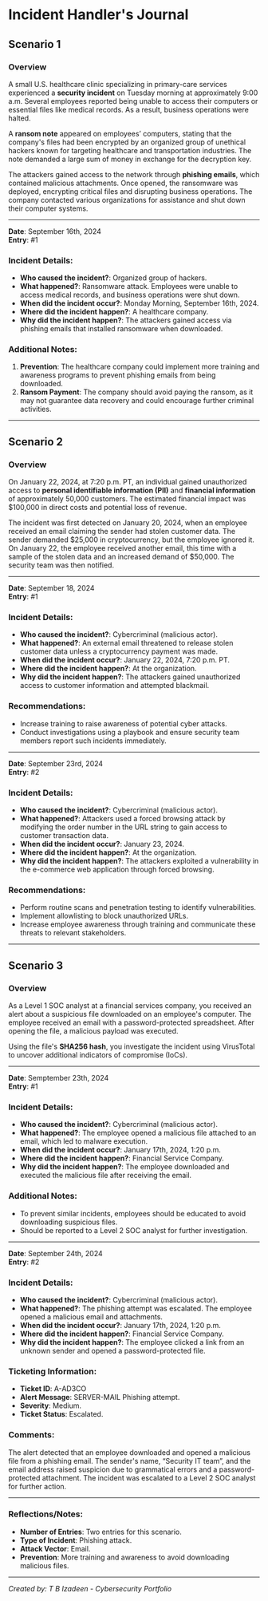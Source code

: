 # Incident Handler's Journal

## Scenario 1

### Overview
A small U.S. healthcare clinic specializing in primary-care services experienced a **security incident** on Tuesday morning at approximately 9:00 a.m. Several employees reported being unable to access their computers or essential files like medical records. As a result, business operations were halted.

A **ransom note** appeared on employees’ computers, stating that the company's files had been encrypted by an organized group of unethical hackers known for targeting healthcare and transportation industries. The note demanded a large sum of money in exchange for the decryption key.

The attackers gained access to the network through **phishing emails**, which contained malicious attachments. Once opened, the ransomware was deployed, encrypting critical files and disrupting business operations. The company contacted various organizations for assistance and shut down their computer systems.

---

**Date**: September 16th, 2024  
**Entry**: #1

### Incident Details:
- **Who caused the incident?**: Organized group of hackers.
- **What happened?**: Ransomware attack. Employees were unable to access medical records, and business operations were shut down.
- **When did the incident occur?**: Monday Morning, September 16th, 2024.
- **Where did the incident happen?**: A healthcare company.
- **Why did the incident happen?**: The attackers gained access via phishing emails that installed ransomware when downloaded.

### Additional Notes:
1. **Prevention**: The healthcare company could implement more training and awareness programs to prevent phishing emails from being downloaded.
2. **Ransom Payment**: The company should avoid paying the ransom, as it may not guarantee data recovery and could encourage further criminal activities.

---

## Scenario 2

### Overview
On January 22, 2024, at 7:20 p.m. PT, an individual gained unauthorized access to **personal identifiable information (PII)** and **financial information** of approximately 50,000 customers. The estimated financial impact was $100,000 in direct costs and potential loss of revenue.

The incident was first detected on January 20, 2024, when an employee received an email claiming the sender had stolen customer data. The sender demanded $25,000 in cryptocurrency, but the employee ignored it. On January 22, the employee received another email, this time with a sample of the stolen data and an increased demand of $50,000. The security team was then notified.

---

**Date**: September 18, 2024  
**Entry**: #1

### Incident Details:
- **Who caused the incident?**: Cybercriminal (malicious actor).
- **What happened?**: An external email threatened to release stolen customer data unless a cryptocurrency payment was made.
- **When did the incident occur?**: January 22, 2024, 7:20 p.m. PT.
- **Where did the incident happen?**: At the organization.
- **Why did the incident happen?**: The attackers gained unauthorized access to customer information and attempted blackmail.

### Recommendations:
- Increase training to raise awareness of potential cyber attacks.
- Conduct investigations using a playbook and ensure security team members report such incidents immediately.

---

**Date**: September 23rd, 2024  
**Entry**: #2

### Incident Details:
- **Who caused the incident?**: Cybercriminal (malicious actor).
- **What happened?**: Attackers used a forced browsing attack by modifying the order number in the URL string to gain access to customer transaction data.
- **When did the incident occur?**: January 23, 2024.
- **Where did the incident happen?**: At the organization.
- **Why did the incident happen?**: The attackers exploited a vulnerability in the e-commerce web application through forced browsing.

### Recommendations:
- Perform routine scans and penetration testing to identify vulnerabilities.
- Implement allowlisting to block unauthorized URLs.
- Increase employee awareness through training and communicate these threats to relevant stakeholders.

---

## Scenario 3

### Overview
As a Level 1 SOC analyst at a financial services company, you received an alert about a suspicious file downloaded on an employee's computer. The employee received an email with a password-protected spreadsheet. After opening the file, a malicious payload was executed.

Using the file's **SHA256 hash**, you investigate the incident using VirusTotal to uncover additional indicators of compromise (IoCs).

---

**Date**: Semptember 23th, 2024  
**Entry**: #1

### Incident Details:
- **Who caused the incident?**: Cybercriminal (malicious actor).
- **What happened?**: The employee opened a malicious file attached to an email, which led to malware execution.
- **When did the incident occur?**: January 17th, 2024, 1:20 p.m.
- **Where did the incident happen?**: Financial Service Company.
- **Why did the incident happen?**: The employee downloaded and executed the malicious file after receiving the email.

### Additional Notes:
- To prevent similar incidents, employees should be educated to avoid downloading suspicious files.
- Should be reported to a Level 2 SOC analyst for further investigation.

---

**Date**: September 24th, 2024  
**Entry**: #2

### Incident Details:
- **Who caused the incident?**: Cybercriminal (malicious actor).
- **What happened?**: The phishing attempt was escalated. The employee opened a malicious email and attachments.
- **When did the incident occur?**: January 17th, 2024, 1:20 p.m.
- **Where did the incident happen?**: Financial Service Company.
- **Why did the incident happen?**: The employee clicked a link from an unknown sender and opened a password-protected file.

### Ticketing Information:
- **Ticket ID**: A-AD3CO
- **Alert Message**: SERVER-MAIL Phishing attempt.
- **Severity**: Medium.
- **Ticket Status**: Escalated.

### Comments:
The alert detected that an employee downloaded and opened a malicious file from a phishing email. The sender's name, “Security IT team”, and the email address raised suspicion due to grammatical errors and a password-protected attachment. The incident was escalated to a Level 2 SOC analyst for further action.

---

### Reflections/Notes:
- **Number of Entries**: Two entries for this scenario.
- **Type of Incident**: Phishing attack.
- **Attack Vector**: Email.
- **Prevention**: More training and awareness to avoid downloading malicious files.

---

*Created by: T B Izadeen - Cybersecurity Portfolio*
